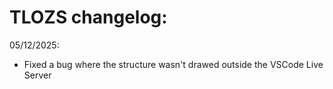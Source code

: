 # TLOZS changelog:

05/12/2025:
- Fixed a bug where the structure wasn't drawed outside the VSCode Live Server